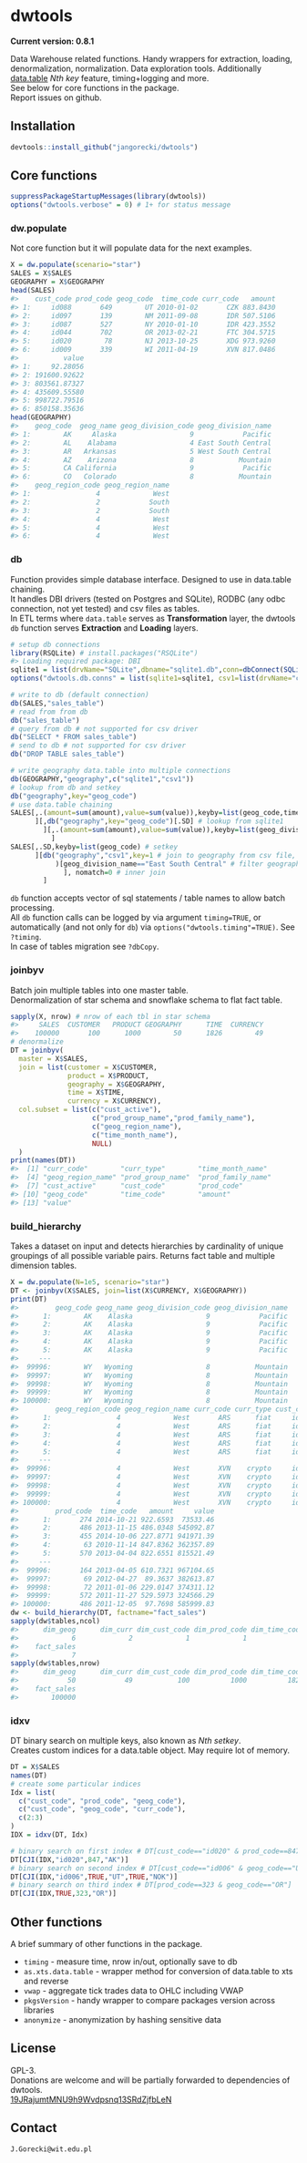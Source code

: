 # dwtools

**Current version: 0.8.1**  

Data Warehouse related functions. Handy wrappers for extraction, loading, denormalization, normalization. Data exploration tools. Additionally [data.table](https://github.com/Rdatatable/data.table) *Nth key* feature, timing+logging and more.  
See below for core functions in the package.  
Report issues on github.

## Installation

```r
devtools::install_github("jangorecki/dwtools")
```

## Core functions

```r
suppressPackageStartupMessages(library(dwtools))
options("dwtools.verbose" = 0) # 1+ for status message
```

### dw.populate
Not core function but it will populate data for the next examples.  

```r
X = dw.populate(scenario="star")
SALES = X$SALES
GEOGRAPHY = X$GEOGRAPHY
head(SALES)
#>    cust_code prod_code geog_code  time_code curr_code   amount
#> 1:     id088       649        UT 2010-01-02       CZK 883.8430
#> 2:     id097       139        NM 2011-09-08       IDR 507.5106
#> 3:     id087       527        NY 2010-01-10       IDR 423.3552
#> 4:     id044       702        OR 2013-02-21       FTC 304.5715
#> 5:     id020        78        NJ 2013-10-25       XDG 973.9260
#> 6:     id009       339        WI 2011-04-19       XVN 817.0486
#>           value
#> 1:     92.28056
#> 2: 191600.92622
#> 3: 803561.87327
#> 4: 435609.55580
#> 5: 998722.79516
#> 6: 850158.35636
head(GEOGRAPHY)
#>    geog_code  geog_name geog_division_code geog_division_name
#> 1:        AK     Alaska                  9            Pacific
#> 2:        AL    Alabama                  4 East South Central
#> 3:        AR   Arkansas                  5 West South Central
#> 4:        AZ    Arizona                  8           Mountain
#> 5:        CA California                  9            Pacific
#> 6:        CO   Colorado                  8           Mountain
#>    geog_region_code geog_region_name
#> 1:                4             West
#> 2:                2            South
#> 3:                2            South
#> 4:                4             West
#> 5:                4             West
#> 6:                4             West
```

### db
Function provides simple database interface. Designed to use in data.table chaining.  
It handles DBI drivers (tested on Postgres and SQLite), RODBC (any odbc connection, not yet tested) and csv files as tables.  
In ETL terms where `data.table` serves as **Transformation** layer, the dwtools `db` function serves **Extraction** and **Loading** layers.  

```r
# setup db connections
library(RSQLite) # install.packages("RSQLite")
#> Loading required package: DBI
sqlite1 = list(drvName="SQLite",dbname="sqlite1.db",conn=dbConnect(SQLite(), dbname="sqlite1.db"))
options("dwtools.db.conns" = list(sqlite1=sqlite1, csv1=list(drvName="csv")))

# write to db (default connection)
db(SALES,"sales_table")
# read from from db
db("sales_table")
# query from db # not supported for csv driver
db("SELECT * FROM sales_table")
# send to db # not supported for csv driver
db("DROP TABLE sales_table")

# write geography data.table into multiple connections
db(GEOGRAPHY,"geography",c("sqlite1","csv1"))
# lookup from db and setkey
db("geography",key="geog_code")
# use data.table chaining
SALES[,.(amount=sum(amount),value=sum(value)),keyby=list(geog_code,time_code) # aggr to geog_code, time_code
      ][,db("geography",key="geog_code")[.SD] # lookup from sqlite1
        ][,.(amount=sum(amount),value=sum(value)),keyby=list(geog_division_name,time_code) # aggr to division_code, time_code
          ]
SALES[,.SD,keyby=list(geog_code) # setkey
      ][db("geography","csv1",key=1 # join to geography from csv file, setkey on first column
           )[geog_division_name=="East South Central" # filter geography to one division_name
             ], nomatch=0 # inner join
        ]
```
`db` function accepts vector of sql statements / table names to allow batch processing.  
All `db` function calls can be logged by via argument `timing=TRUE`, or automatically (and not only for `db`) via `options("dwtools.timing"=TRUE)`. See `?timing`.    
In case of tables migration see `?dbCopy`.

### joinbyv
Batch join multiple tables into one master table.  
Denormalization of star schema and snowflake schema to flat fact table.  

```r
sapply(X, nrow) # nrow of each tbl in star schema
#>     SALES  CUSTOMER   PRODUCT GEOGRAPHY      TIME  CURRENCY 
#>    100000       100      1000        50      1826        49
# denormalize 
DT = joinbyv(
  master = X$SALES,
  join = list(customer = X$CUSTOMER,
              product = X$PRODUCT,
              geography = X$GEOGRAPHY,
              time = X$TIME,
              currency = X$CURRENCY),
  col.subset = list(c("cust_active"),
                    c("prod_group_name","prod_family_name"),
                    c("geog_region_name"),
                    c("time_month_name"),
                    NULL)
  )
print(names(DT))
#>  [1] "curr_code"        "curr_type"        "time_month_name" 
#>  [4] "geog_region_name" "prod_group_name"  "prod_family_name"
#>  [7] "cust_active"      "cust_code"        "prod_code"       
#> [10] "geog_code"        "time_code"        "amount"          
#> [13] "value"
```

### build_hierarchy
Takes a dataset on input and detects hierarchies by cardinality of unique groupings of all possible variable pairs. Returns fact table and multiple dimension tables.

```r
X = dw.populate(N=1e5, scenario="star")
DT <- joinbyv(X$SALES, join=list(X$CURRENCY, X$GEOGRAPHY))
print(DT)
#>         geog_code geog_name geog_division_code geog_division_name
#>      1:        AK    Alaska                  9            Pacific
#>      2:        AK    Alaska                  9            Pacific
#>      3:        AK    Alaska                  9            Pacific
#>      4:        AK    Alaska                  9            Pacific
#>      5:        AK    Alaska                  9            Pacific
#>     ---                                                          
#>  99996:        WY   Wyoming                  8           Mountain
#>  99997:        WY   Wyoming                  8           Mountain
#>  99998:        WY   Wyoming                  8           Mountain
#>  99999:        WY   Wyoming                  8           Mountain
#> 100000:        WY   Wyoming                  8           Mountain
#>         geog_region_code geog_region_name curr_code curr_type cust_code
#>      1:                4             West       ARS      fiat     id076
#>      2:                4             West       ARS      fiat     id001
#>      3:                4             West       ARS      fiat     id052
#>      4:                4             West       ARS      fiat     id021
#>      5:                4             West       ARS      fiat     id021
#>     ---                                                                
#>  99996:                4             West       XVN    crypto     id096
#>  99997:                4             West       XVN    crypto     id037
#>  99998:                4             West       XVN    crypto     id039
#>  99999:                4             West       XVN    crypto     id060
#> 100000:                4             West       XVN    crypto     id066
#>         prod_code  time_code   amount     value
#>      1:       274 2014-10-21 922.6593  73533.46
#>      2:       486 2013-11-15 486.0348 545092.87
#>      3:       455 2014-10-06 227.8771 941971.39
#>      4:        63 2010-11-14 847.8362 362357.89
#>      5:       570 2013-04-04 822.6551 815521.49
#>     ---                                        
#>  99996:       164 2013-04-05 610.7321 967104.65
#>  99997:        69 2012-04-27  89.3637 382613.87
#>  99998:        72 2011-01-06 229.0147 374311.12
#>  99999:       572 2011-11-27 529.5973 324566.29
#> 100000:       486 2011-12-05  97.7698 585999.83
dw <- build_hierarchy(DT, factname="fact_sales")
sapply(dw$tables,ncol)
#>      dim_geog      dim_curr dim_cust_code dim_prod_code dim_time_code 
#>             6             2             1             1             1 
#>    fact_sales 
#>             7
sapply(dw$tables,nrow)
#>      dim_geog      dim_curr dim_cust_code dim_prod_code dim_time_code 
#>            50            49           100          1000          1826 
#>    fact_sales 
#>        100000
```

### idxv
DT binary search on multiple keys, also known as *Nth setkey*.  
Creates custom indices for a data.table object. May require lot of memory.  

```r
DT = X$SALES
names(DT)
# create some particular indices
Idx = list(
  c("cust_code", "prod_code", "geog_code"),
  c("cust_code", "geog_code", "curr_code"),
  c(2:3)
)
IDX = idxv(DT, Idx)

# binary search on first index # DT[cust_code=="id020" & prod_code==847 & geog_code=="AK"]
DT[CJI(IDX,"id020",847,"AK")]
# binary search on second index # DT[cust_code=="id006" & geog_code=="UT" & curr_code=="NOK"]
DT[CJI(IDX,"id006",TRUE,"UT",TRUE,"NOK")]
# binary search on third index # DT[prod_code==323 & geog_code=="OR"]
DT[CJI(IDX,TRUE,323,"OR")]
```

## Other functions
A brief summary of other functions in the package.  
* `timing` - measure time, nrow in/out, optionally save to db
* `as.xts.data.table` - wrapper method for conversion of data.table to xts and reverse
* `vwap` - aggregate tick trades data to OHLC including VWAP
* `pkgsVersion` - handy wrapper to compare packages version across libraries
* `anonymize` - anonymization by hashing sensitive data

## License
GPL-3.  
Donations are welcome and will be partially forwarded to dependencies of dwtools.  
[19JRajumtMNU9h9Wvdpsnq13SRdZjfbLeN](https://blockchain.info/address/19JRajumtMNU9h9Wvdpsnq13SRdZjfbLeN)

## Contact
`J.Gorecki@wit.edu.pl`


